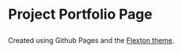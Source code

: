 <h1>

Project Portfolio Page

</h1>

<p>

Created using Github Pages and the [Flexton theme](http://jekyllthemes.org/themes/flexton/).

</p>
